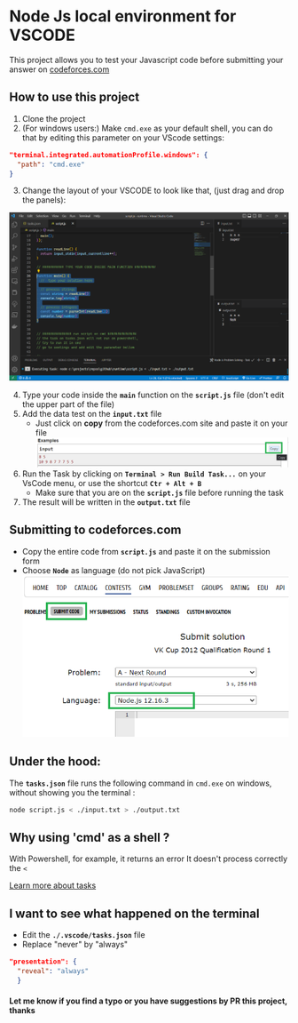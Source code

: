 # Node Js local environment for VSCODE

This project allows you to test your Javascript code before submitting your answer on [codeforces.com](https://www.codeforces.com)

## How to use this project
1. Clone the project
1. (For windows users:) Make `cmd.exe` as your default shell, you can do that by editing this parameter on your VScode settings:

```json
"terminal.integrated.automationProfile.windows": {
  "path": "cmd.exe"
}
```

3. Change the layout of your VSCODE to look like that, (just drag and drop the panels):

[![](./img/screenshot.png)]()

4. Type your code inside the **`main`** function on the **`script.js`** file (don't edit the upper part of the file)
1. Add the data test on the **`input.txt`** file
    * Just click on **copy** from the codeforces.com site and paste it on your file
    [![](./img/copy.png)]()
1. Run the Task by clicking on **`Terminal > Run Build Task...`** on your VsCode menu, or use the shortcut **`Ctr + Alt + B`**
    * Make sure that you are on the **`script.js`** file before running the task
1. The result will be written in the **`output.txt`** file

## Submitting to codeforces.com
* Copy the entire code from **`script.js`** and paste it on the submission form
* Choose **`Node`** as language (do not pick JavaScript)
[![](./img/node.png)]()

## Under the hood:
The **`tasks.json`** file runs the following command in `cmd.exe` on windows, without showing you the terminal :

```bash
node script.js < ./input.txt > ./output.txt 
```

## Why using 'cmd' as a shell ?
With Powershell, for example, it returns an error
It doesn't process correctly the `<`


[Learn more about tasks](https://code.visualstudio.com/docs/editor/tasks)


## I want to see what happened on the terminal
* Edit the **`./.vscode/tasks.json`** file
* Replace "never" by "always"

```json
"presentation": {
  "reveal": "always"
  }
```

#### Let me know if you find a typo or you have suggestions by PR this project, thanks

